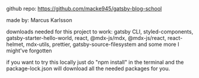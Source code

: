 github repo: https://github.com/macke945/gatsby-blog-school

made by: Marcus Karlsson

downloads needed for this project to work: gatsby CLI, styled-components, gatsby-starter-hello-world, react, @mdx-js/mdx, @mdx-js/react, react-helmet, mdx-utils, prettier, gatsby-source-filesystem and some more I might've forgotten

if you want to try this locally just do "npm install" in the terminal and the package-lock.json will download all the needed packages for you.